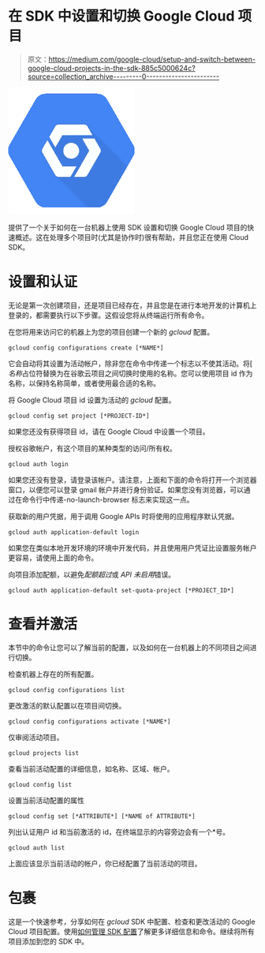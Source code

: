 # 在 SDK 中设置和切换 Google Cloud 项目

> 原文：<https://medium.com/google-cloud/setup-and-switch-between-google-cloud-projects-in-the-sdk-885c5000624c?source=collection_archive---------0----------------------->

![](img/383a11b2d2d896a3f957266274ed442a.png)

提供了一个关于如何在一台机器上使用 SDK 设置和切换 Google Cloud 项目的快速概述。这在处理多个项目时(尤其是协作时)很有帮助，并且您正在使用 Cloud SDK。

# 设置和认证

无论是第一次创建项目，还是项目已经存在，并且您是在进行本地开发的计算机上登录的，都需要执行以下步骤。这假设您将从终端运行所有命令。

在您将用来访问它的机器上为您的项目创建一个新的 *gcloud* 配置。

```
gcloud config configurations create [*NAME*]
```

它会自动将其设置为活动帐户，除非您在命令中传递一个标志以不使其活动。将[ *名称*占位符替换为在谷歌云项目之间切换时使用的名称。您可以使用项目 id 作为名称，以保持名称简单，或者使用最合适的名称。

将 Google Cloud 项目 id 设置为活动的 *gcloud* 配置。

```
gcloud config set project [*PROJECT-ID*]
```

如果您还没有获得项目 id，请在 Google Cloud 中设置一个项目。

授权谷歌帐户，有这个项目的某种类型的访问/所有权。

```
gcloud auth login
```

如果您还没有登录，请登录该帐户。请注意，上面和下面的命令将打开一个浏览器窗口，以便您可以登录 gmail 帐户并进行身份验证。如果您没有浏览器，可以通过在命令行中传递-no-launch-browser 标志来实现这一点。

获取新的用户凭据，用于调用 Google APIs 时将使用的应用程序默认凭据。

```
gcloud auth application-default login
```

如果您在类似本地开发环境的环境中开发代码，并且使用用户凭证比设置服务帐户更容易，请使用上面的命令。

向项目添加配额，以避免*配额超过*或 *API 未启用*错误。

```
gcloud auth application-default set-quota-project [*PROJECT_ID*]
```

# 查看并激活

本节中的命令让您可以了解当前的配置，以及如何在一台机器上的不同项目之间进行切换。

检查机器上存在的所有配置。

```
gcloud config configurations list
```

更改激活的默认配置以在项目间切换。

```
gcloud config configurations activate [*NAME*]
```

仅审阅活动项目。

```
gcloud projects list
```

查看当前活动配置的详细信息，如名称、区域、帐户。

```
gcloud config list 
```

设置当前活动配置的属性

```
gcloud config set [*ATTRIBUTE*] [*NAME of ATTRIBUTE*]
```

列出认证用户 id 和当前激活的 id，在终端显示的内容旁边会有一个*号。

```
gcloud auth list
```

上面应该显示当前活动的帐户，你已经配置了当前活动的项目。

# 包裹

这是一个快速参考，分享如何在 *gcloud* SDK 中配置、检查和更改活动的 Google Cloud 项目配置。使用[如何管理 SDK 配置](https://cloud.google.com/sdk/docs/configurations)了解更多详细信息和命令。继续将所有项目添加到您的 SDK 中。